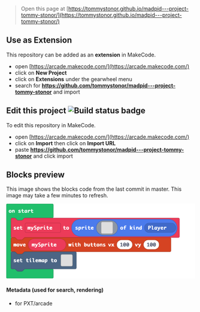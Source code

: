  


> Open this page at [https://tommystonor.github.io/madpid---project-tommy-stonor/](https://tommystonor.github.io/madpid---project-tommy-stonor/)

## Use as Extension

This repository can be added as an **extension** in MakeCode.

* open [https://arcade.makecode.com/](https://arcade.makecode.com/)
* click on **New Project**
* click on **Extensions** under the gearwheel menu
* search for **https://github.com/tommystonor/madpid---project-tommy-stonor** and import

## Edit this project ![Build status badge](https://github.com/tommystonor/madpid---project-tommy-stonor/workflows/MakeCode/badge.svg)

To edit this repository in MakeCode.

* open [https://arcade.makecode.com/](https://arcade.makecode.com/)
* click on **Import** then click on **Import URL**
* paste **https://github.com/tommystonor/madpid---project-tommy-stonor** and click import

## Blocks preview

This image shows the blocks code from the last commit in master.
This image may take a few minutes to refresh.

![A rendered view of the blocks](https://github.com/tommystonor/madpid---project-tommy-stonor/raw/master/.github/makecode/blocks.png)

#### Metadata (used for search, rendering)

* for PXT/arcade
<script src="https://makecode.com/gh-pages-embed.js"></script><script>makeCodeRender("{{ site.makecode.home_url }}", "{{ site.github.owner_name }}/{{ site.github.repository_name }}");</script>
